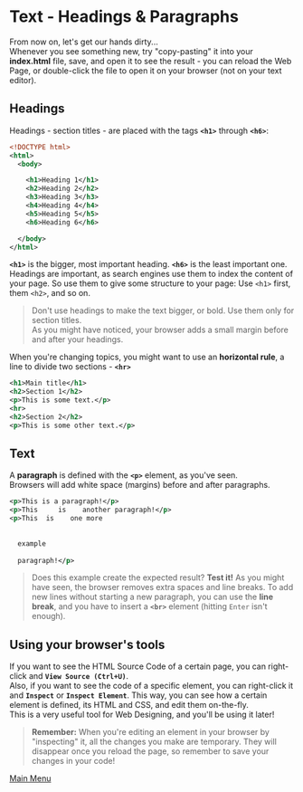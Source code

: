 # Text - Headings & Paragraphs
From now on, let's get our hands dirty...  
Whenever you see something new, try "copy-pasting" it into your **index.html** file, save, and open it to see the result - you can reload the Web Page, or double-click the file to open it on your browser (not on your text editor).  

## Headings
Headings - section titles - are placed with the tags **``<h1>``** through **``<h6>``**:

```XML
<!DOCTYPE html>
<html>
  <body>

    <h1>Heading 1</h1>
    <h2>Heading 2</h2>
    <h3>Heading 3</h3>
    <h4>Heading 4</h4>
    <h5>Heading 5</h5>
    <h6>Heading 6</h6>

  </body>
</html>
```
**``<h1>``** is the bigger, most important heading. **``<h6>``** is the least important one.  
Headings are important, as search engines use them to index the content of your page. So use them to give some structure to your page: Use ``<h1>`` first, them ``<h2>``, and so on.
> Don't use headings to make the text bigger, or bold. Use them only for section titles.  
> As you might have noticed, your browser adds a small margin before and after your headings.

When you're changing topics, you might want to use an **horizontal rule**, a line to divide two sections - **``<hr>``** 
```XML
<h1>Main title</h1>
<h2>Section 1</h2>
<p>This is some text.</p>
<hr>
<h2>Section 2</h2>
<p>This is some other text.</p>
```

## Text
A **paragraph** is defined with the **``<p>``** element, as you've seen.  
Browsers will add white space (margins) before and after paragraphs.

```XML
<p>This is a paragraph!</p>
<p>This     is    another paragraph!</p>
<p>This  is    one more
  
  
  example
  
  paragraph!</p>
```
> Does this example create the expected result? **Test it!**
As you might have seen, the browser removes extra spaces and line breaks. To add new lines without starting a new paragraph, you can use the **line break**, and you have to insert a **``<br>``** element (hitting ``Enter`` isn't enough).

## Using your browser's tools
If you want to see the HTML Source Code of a certain page, you can right-click and **``View Source (Ctrl+U)``**.  
Also, if you want to see the code of a specific element, you can right-click it and **``Inspect``** or **``Inspect Element``**. This way, you can see how a certain element is defined, its HTML and CSS, and edit them on-the-fly.  
This is a very useful tool for Web Designing, and you'll be using it later!
> **Remember:** When you're editing an element in your browser by "inspecting" it, all the changes you make are temporary. They will disappear once you reload the page, so remember to save your changes in your code!

[Main Menu](../README.md)

